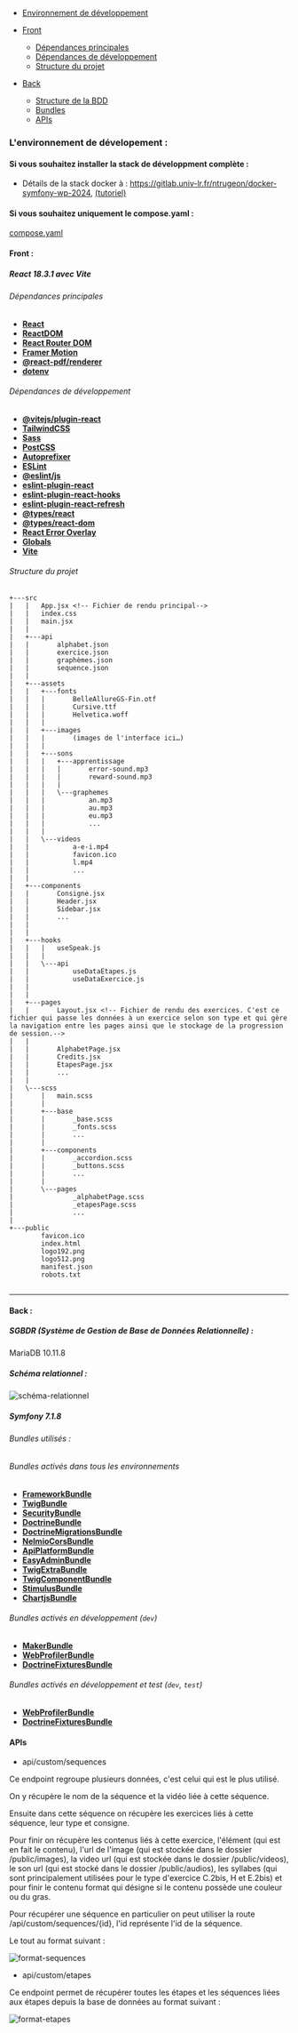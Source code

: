 - [Environnement de développement](#lenvironnement-de-d%C3%A9velopement-)
- [Front](#front-)
    - [Dépendances principales](#d%C3%A9pendances-principales)
    - [Dépendances de développement](#d%C3%A9pendances-de-d%C3%A9veloppement)
    - [Structure du projet](#structure-du-projet)

- [Back](#back-)
    - [Structure de la BDD](#sgbdr-système-de-gestion-de-base-de-données-relationnelle-)
    - [Bundles](#bundles-utilis%C3%A9s-)
    - [APIs](#apis)

### __L'environnement de dévelopement__ : 

#### Si vous souhaitez installer la stack de développment complète :

- Détails de la stack docker à  : https://gitlab.univ-lr.fr/ntrugeon/docker-symfony-wp-2024, [(tutoriel)](https://gitlab.univ-lr.fr/ntrugeon/docker-symfony-wp-2024/-/blob/main/doc/MACHINEPERSOWINDOWS.md) 


#### Si vous souhaitez uniquement le compose.yaml :

[compose.yaml](readmeRessources/compose.yaml)

#### Front :

##### React 18.3.1 avec Vite


###### Dépendances principales
- [**React**](https://fr.react.dev/)
- [**ReactDOM**](https://fr.react.dev/reference/react-dom)
- [**React Router DOM**](https://reactrouter.com/)
- [**Framer Motion**](https://motion.dev/)
- [**@react-pdf/renderer**](https://react-pdf.org/)
- [**dotenv**](https://www.npmjs.com/package/dotenv)

###### Dépendances de développement
- [**@vitejs/plugin-react**](https://www.npmjs.com/package/@vitejs/plugin-react)
- [**TailwindCSS**](https://tailwindcss.com/docs/installation/using-vite)
- [**Sass**](https://sass-lang.com/documentation/)
- [**PostCSS**](https://postcss.org/docs/)
- [**Autoprefixer**](https://www.npmjs.com/package/autoprefixer)
- [**ESLint**](https://eslint.org/)
- [**@eslint/js**](https://www.npmjs.com/package/@eslint/js)
- [**eslint-plugin-react**](https://www.npmjs.com/package/eslint-plugin-react)
- [**eslint-plugin-react-hooks**](https://www.npmjs.com/package/eslint-plugin-react-hooks)
- [**eslint-plugin-react-refresh**](https://www.npmjs.com/package/eslint-plugin-react-refresh)
- [**@types/react**](https://www.npmjs.com/package/@types/react)
- [**@types/react-dom**](https://www.npmjs.com/package/@types/react-dom)
- [**React Error Overlay**](https://www.npmjs.com/package/react-error-overlay)
- [**Globals**](https://www.npmjs.com/package/globals)
- [**Vite**](https://vite.dev/guide/)

###### Structure du projet

```
+---src
|   |   App.jsx <!-- Fichier de rendu principal-->
|   |   index.css 
|   |   main.jsx
|   |
|   +---api
|   |       alphabet.json
|   |       exercice.json
|   |       graphèmes.json
|   |       sequence.json
|   |
|   +---assets
|   |   +---fonts
|   |   |       BelleAllureGS-Fin.otf
|   |   |       Cursive.ttf
|   |   |       Helvetica.woff
|   |   |
|   |   +---images
|   |   |       (images de l'interface ici…)
|   |   |
|   |   +---sons
|   |   |   +---apprentissage
|   |   |   |       error-sound.mp3
|   |   |   |       reward-sound.mp3
|   |   |   |
|   |   |   \---graphemes
|   |   |           an.mp3
|   |   |           au.mp3
|   |   |           eu.mp3
|   |   |           ...
|   |   |
|   |   \---videos
|   |           a-e-i.mp4
|   |           favicon.ico
|   |           l.mp4
|   |           ...
|   |
|   +---components
|   |       Consigne.jsx
|   |       Header.jsx
|   |       Sidebar.jsx
|   |       ...
|   |
|   |
|   +---hooks
|   |   |   useSpeak.js
|   |   |
|   |   \---api
|   |           useDataEtapes.js
|   |           useDataExercice.js
|   |
|   |
|   +---pages
|   |       Layout.jsx <!-- Fichier de rendu des exercices. C'est ce fichier qui passe les données à un exercice selon son type et qui gère la navigation entre les pages ainsi que le stockage de la progression de session.-->
|   |
|   |       AlphabetPage.jsx
|   |       Credits.jsx
|   |       EtapesPage.jsx
|   |       ...
|   |
|   \---scss
|       |   main.scss
|       |
|       +---base
|       |       _base.scss
|       |       _fonts.scss
|       |       ...
|       |
|       +---components
|       |       _accordion.scss
|       |       _buttons.scss
|       |       ...
|       |
|       \---pages
|               _alphabetPage.scss
|               _etapesPage.scss
|               ...
|
+---public
        favicon.ico
        index.html
        logo192.png
        logo512.png
        manifest.json
        robots.txt


```
---

#### Back :

##### SGBDR (Système de Gestion de Base de Données Relationnelle) : 

MariaDB 10.11.8

##### Schéma relationnel :
![schéma-relationnel](readmeRessources/images/schéma-relationnel_.png)

##### Symfony 7.1.8

###### Bundles utilisés :

###### Bundles activés dans tous les environnements
- [**FrameworkBundle**](https://symfony.com/components/Framework%20Bundle)
- [**TwigBundle**](https://symfony.com/components/Twig%20Bundle)
- [**SecurityBundle**](https://symfony.com/doc/current/security.html)
- [**DoctrineBundle**](https://symfony.com/bundles/DoctrineBundle/current/index.html)
- [**DoctrineMigrationsBundle**](https://symfony.com/bundles/DoctrineMigrationsBundle/current/index.html)
- [**NelmioCorsBundle**](https://symfony.com/bundles/NelmioCorsBundle/current/index.html)
- [**ApiPlatformBundle**](https://api-platform.com/docs/v2.1/core/getting-started/)
- [**EasyAdminBundle**](https://symfony.com/bundles/EasyAdminBundle/current/index.html)
- [**TwigExtraBundle**](https://github.com/twigphp/twig-extra-bundle)
- [**TwigComponentBundle**](https://symfony.com/bundles/ux-twig-component/current/index.html)
- [**StimulusBundle**](https://symfony.com/bundles/StimulusBundle/current/index.html)
- [**ChartjsBundle**](https://symfony.com/bundles/ux-chartjs/current/index.html)

###### Bundles activés en développement (`dev`)
- [**MakerBundle**](https://symfony.com/bundles/SymfonyMakerBundle/current/index.html)
- [**WebProfilerBundle**](https://symfony.com/components/WebProfiler%20Bundle)
- [**DoctrineFixturesBundle**](https://symfony.com/bundles/DoctrineFixturesBundle/current/index.html)

###### Bundles activés en développement et test (`dev`, `test`)
- [**WebProfilerBundle**](https://symfony.com/components/WebProfiler%20Bundle)
- [**DoctrineFixturesBundle**](https://symfony.com/bundles/DoctrineFixturesBundle/current/index.html)


#### APIs

- api/custom/sequences

Ce endpoint regroupe plusieurs données, c'est celui qui est le plus utilisé.

On y récupère le nom de la séquence et la vidéo liée à cette séquence. 

Ensuite dans cette séquence on récupère les exercices liés à cette séquence, leur type et consigne. 

Pour finir on récupère les contenus liés à cette exercice, l'élément (qui est en fait le contenu), l'url de l'image (qui est stockée dans le dossier /public/images), la video url (qui est stockée dans le dossier /public/videos), le son url (qui est stocké dans le dossier /public/audios), les syllabes (qui sont principalement utilisées pour le type d'exercice C.2bis, H et E.2bis) et pour finir le contenu format qui désigne si le contenu possède une couleur ou du gras. 

Pour récupérer une séquence en particulier on peut utiliser la route /api/custom/sequences/{id}, l'id représente l'id de la séquence.

Le tout au format suivant :
 
 ![format-sequences](readmeRessources/images/endpointsequence.png)

- api/custom/etapes

Ce endpoint permet de récupérer toutes les étapes et les séquences liées aux étapes depuis la base de données au format suivant :

![format-etapes](readmeRessources/images/endpointetape.png)


